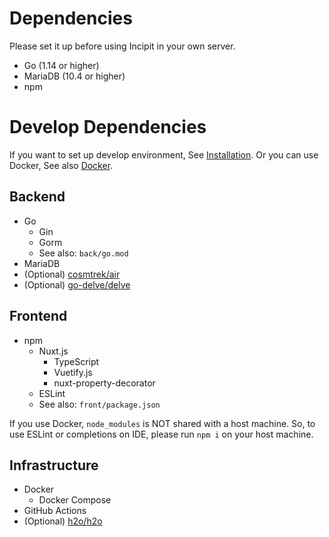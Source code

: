 # Dependencies

Please set it up before using Incipit in your own server.

- Go (1.14 or higher)
- MariaDB (10.4 or higher)
- npm


# Develop Dependencies

If you want to set up develop environment, See [Installation](./install.md).
Or you can use Docker, See also [Docker](./docker.md).


## Backend

- Go
    - Gin
    - Gorm
    - See also: `back/go.mod`
- MariaDB
- (Optional) [cosmtrek/air](https://github.com/cosmtrek/air)
- (Optional) [go-delve/delve](https://github.com/go-delve/delve)


## Frontend

- npm
    - Nuxt.js
        - TypeScript
        - Vuetify.js
        - nuxt-property-decorator
    - ESLint
    - See also: `front/package.json`

If you use Docker, `node_modules` is NOT shared with a host machine.
So, to use ESLint or completions on IDE, please run `npm i` on your host machine.

## Infrastructure

- Docker
    - Docker Compose
- GitHub Actions
- (Optional) [h2o/h2o](https://github.com/h2o/h2o)
